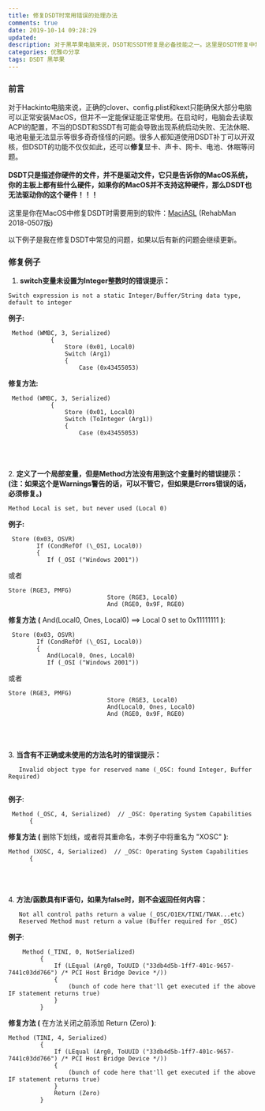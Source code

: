 ```yaml
---
title: 修复DSDT时常用错误的处理办法
comments: true
date: 2019-10-14 09:28:29
updated:
description: 对于黑苹果电脑来说，DSDT和SSDT修复是必备技能之一。这里是DSDT修复中常用的几个错误的修复办法。
categories: 优雅の分享
tags: DSDT 黑苹果
---
```


### 前言

​    对于Hackinto电脑来说，正确的clover、config.plist和kext只能确保大部分电脑可以正常安装MacOS，但并不一定能保证能正常使用。在启动时，电脑会去读取ACPI的配置，不当的DSDT和SSDT有可能会导致出现系统启动失败、无法休眠、电池电量无法显示等很多奇奇怪怪的问题。很多人都知道使用DSDT补丁可以开双核，但DSDT的功能不仅仅如此，还可以**修复**显卡、声卡、网卡、电池、休眠等问题。
​    
​    
**DSDT只是描述你硬件的文件，并不是驱动文件，它只是告诉你的MacOS系统，你的主板上都有些什么硬件，如果你的MacOS并不支持这种硬件，那么DSDT也无法驱动你的这个硬件！！！**
​    
​    
这里是你在MacOS中修复DSDT时需要用到的软件：[MaciASL](https://bitbucket.org/RehabMan/os-x-maciasl-patchmatic/downloads/RehabMan-MaciASL-2018-0507.zip) (RehabMan 2018-0507版)

以下例子是我在修复DSDT中常见的问题，如果以后有新的问题会继续更新。

### 修复例子

1. **switch变量未设置为Integer整数时的错误提示：**

```auto
Switch expression is not a static Integer/Buffer/String data type, default to integer
```

**例子:**

```assembly
 Method (WMBC, 3, Serialized)
            {
                Store (0x01, Local0)
                Switch (Arg1)
                {
                    Case (0x43455053)
```

**修复方法:**

```assembly
 Method (WMBC, 3, Serialized)
            {
                Store (0x01, Local0)
                Switch (ToInteger (Arg1))
                {
                    Case (0x43455﻿053)
```


​    
​    
​    
2. **定义了一个局部变量，但是Method方法没有用到这个变量时的错误提示：(注：如果这个是Warnings警告的话，可以不管它，但如果是Errors错误的话，必须修复。)**

```auto
Method Local is set, but never used (Local 0)
```

**例子:**

```assembly
 Store (0x03, OSVR)
        If (CondRefOf (\_OSI, Local0))
        {
           If (_OSI ("Windows 2001"))
```

或者

```assembly
Store (RGE3, PMFG)
                            Store (RGE3, Local0)
                            And (RGE0, 0x9F, RGE0)
```

**修复方法** **(** And(Local0, Ones, Local0) ==> Local 0 set to 0x11111111 ﻿**)**:

```assembly
 Store (0x03, OSVR)
        If (CondRefOf (\_OSI, Local0))
        {
           And(Local0, Ones, Local0)
           If (_OSI ("Windows 2001"))
```

或者

```assembly
Store (RGE3, PMFG)
                            Store (RGE3, Local0)
                            And(Local0, Ones, Local0)
                            And (RGE0, 0x9F, RGE0)
```


​    
​    
​    
3. **当含有不正确或未使用的方法名时的错误提示：**

```auto
   Invalid object type for reserved name (_OSC: found Integer, Buffer Required)
   
```

**例子**:

```assembly
 Method (_OSC, 4, Serialized)  // _OSC: Operating System Capabilities
      {
```

**修复方法** **(** 删除下划线，或者将其重命名，本例子中将重名为 "XOSC" **)**:

```assembly
Method (XOSC, 4, Serialized)  // _OSC: Operating System Capabilities
      {
```


​    
​    
​    
4. **方法/函数具有IF语句，如果为false时，则不会返回任何内容：**

```auto
   Not all control paths return a value (_OSC/O1EX/TINI/TWAK...etc)
   Reserved Method must return a value (Buffer required for _OSC)
```

**例子**:

```assembly
    Method (_TINI, 0, NotSerialized)
         {            
             If (LEqual (Arg0, ToUUID ("33db4d5b-1ff7-401c-9657-7441c03dd766") /* PCI Host Bridge Device */))
             {
                 (bunch of code here that'll get executed if the above IF statement returns true)
             }
         }
```

**修复方法 (** 在方法关闭之前添加 Return (Zero) **)**:

```assembly
Method (TINI, 4, Serialize﻿d)
         {            
             If (LEqual (Arg0, ToUUID ("33db4d5b-1ff7-401c-9657-7441c03dd766") /* PCI Host Bridge Device */))
             {
                 (bunch of code here that'll get executed if the above IF statement returns true)
             }
             Return (Zero)﻿
         }
```


​    
